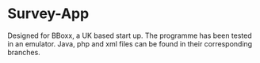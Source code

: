 # Survey-App
Designed for BBoxx, a UK based start up.
The programme has been tested in an emulator.
Java, php and xml files can be found in their corresponding branches.
